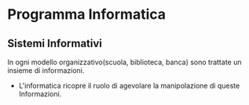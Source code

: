 # Programma Informatica

## Sistemi Informativi

In ogni modello organizzativo(scuola, biblioteca, banca) sono trattate un insieme di informazioni.
- L'informatica ricopre il ruolo di agevolare la manipolazione di queste Informazioni.
<!--stackedit_data:
eyJoaXN0b3J5IjpbMTQwNDU3MTA5MywtODE1MzQxMDM0LC0yMD
g4NzQ2NjEyLC0yMDg4NzQ2NjEyXX0=
-->